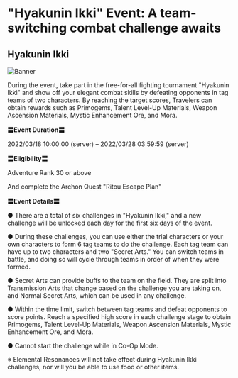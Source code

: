 # "Hyakunin Ikki" Event: A team-switching combat challenge awaits
## Hyakunin Ikki
![Banner](https://uploadstatic-sea.mihoyo.com/announcement/2022/02/18/885de6222367f000faebf3fce230b0f2_864698572268314877.jpg)

During the event, take part in the free-for-all fighting tournament "Hyakunin Ikki" and show off your elegant combat skills by defeating opponents in tag teams of two characters. By reaching the target scores, Travelers can obtain rewards such as Primogems, Talent Level-Up Materials, Weapon Ascension Materials, Mystic Enhancement Ore, and Mora.

**〓Event Duration〓**

2022/03/18 10:00:00 (server) – 2022/03/28 03:59:59 (server)

**〓Eligibility〓**

Adventure Rank 30 or above

And complete the Archon Quest "Ritou Escape Plan"

**〓Event Details〓**

● There are a total of six challenges in "Hyakunin Ikki," and a new challenge will be unlocked each day for the first six days of the event.

● During these challenges, you can use either the trial characters or your own characters to form 6 tag teams to do the challenge. Each tag team can have up to two characters and two "Secret Arts." You can switch teams in battle, and doing so will cycle through teams in order of when they were formed.

● Secret Arts can provide buffs to the team on the field. They are split into Transmission Arts that change based on the challenge you are taking on, and Normal Secret Arts, which can be used in any challenge.

● Within the time limit, switch between tag teams and defeat opponents to score points. Reach a specified high score in each challenge stage to obtain Primogems, Talent Level-Up Materials, Weapon Ascension Materials, Mystic Enhancement Ore, and Mora.

● Cannot start the challenge while in Co-Op Mode.

※ Elemental Resonances will not take effect during Hyakunin Ikki challenges, nor will you be able to use food or other items.
